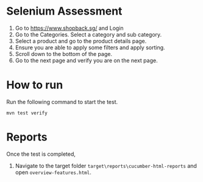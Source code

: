 # Selenium Assessment
1. Go to https://www.shopback.sg/ and Login
2. Go to the Categories. Select a category and sub category.
3. Select a product and go to the product details page.
4. Ensure you are able to apply some filters and apply sorting.
5. Scroll down to the bottom of the page.
6. Go to the next page and verify you are on the next page.

# How to run
Run the following command to start the test.
```
mvn test verify
```


# Reports
Once the test is completed,
1. Navigate to the target folder `target\reports\cucumber-html-reports` and open `overview-features.html`.


